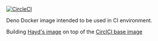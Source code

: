 [![CircleCI](https://circleci.com/gh/ryanpedersen42/deno-base-image.svg?style=svg)](https://app.circleci.com/pipelines/github/ryanpedersen42/deno-base-image)

Deno Docker image intended to be used in CI environment.

Building [Hayd's image](https://github.com/hayd/deno-docker) on top of the [CirclCI base image](https://github.com/CircleCI-Public/cimg-base) 